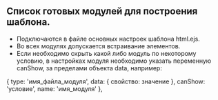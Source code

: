 ## Список готовых модулей для построения шаблона.

* Подключаются в файле основных настроек шаблона html.ejs.
* Во всех модулях допускается встраивание элементов.
* Если необходимо скрыть какой либо модуль по некоторому условию, в настройках модуля необходимо указать переменную canShow, за пределами объекта data, например:

{
  type: 'имя_файла_модуля',
  data: {
    свойство: значение
  },
  canShow: 'условие',
  name: 'имя_модуля'
},
